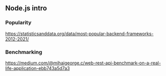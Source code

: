 ## Node.js intro

### Popularity

https://statisticsanddata.org/data/most-popular-backend-frameworks-2012-2021/

### Benchmarking

https://medium.com/@mihaigeorge.c/web-rest-api-benchmark-on-a-real-life-application-ebb743a5d7a3

